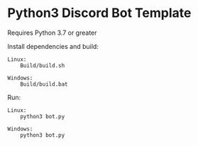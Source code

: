 # Python3 Discord Bot Template

Requires Python 3.7 or greater

Install dependencies and build:

	Linux:
		Build/build.sh

	Windows:
		Build/build.bat

Run:
	
	Linux:
		python3 bot.py
	
	Windows:
		python3 bot.py
